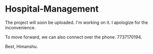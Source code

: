 # Hospital-Management

The project will soon be uploaded. I'm working on it.  I apologize for the inconvenience.

To move forward, we can also connect over the phone.
7737170194.


Best,
Himanshu.
